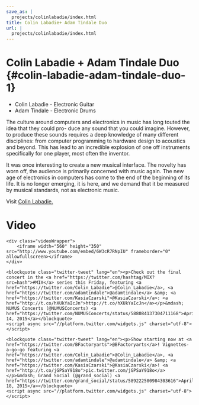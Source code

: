 ```yaml
---
save_as: |
  projects/colinlabadie/index.html
title: Colin Labadie+ Adam Tindale Duo
url: |
  projects/colinlabadie/index.html
---
```


# Colin Labadie + Adam Tindale Duo {#colin-labadie-adam-tindale-duo-1}

-   Colin Labadie - Electronic Guitar
-   Adam Tindale - Electronic Drums

The culture around computers and electronics in music has long touted
the idea that they could pro- duce any sound that you could imagine.
However, to produce these sounds requires a deep knowledge of many
different disciplines: from computer programming to hardware design to
acoustics and beyond. This has lead to an incredible explosion of one
off instruments specifically for one player, most often the inventor.

It was once interesting to create a new musical interface. The novelty
has worn off, the audience is primarily concerned with music again. The
new age of electronics in computers has come to the end of the beginning
of its life. It is no longer emerging, it is here, and we demand that it
be measured by musical standards, not as electronic music.

Visit [Colin Labadie.](http://www.colinlabadie.com/)

# Video

```{=html}
<div class="videoWrapper">
    <iframe width="560" height="350" src="http://www.youtube.com/embed/6W3cR7RNpIU" frameborder="0" allowfullscreen></iframe>
</div>

<blockquote class="twitter-tweet" lang="en"><p>Check out the final concert in the <a href="https://twitter.com/hashtag/MIX?src=hash">#MIX</a> series this Friday, featuring <a href="https://twitter.com/Colin_Labadie">@Colin_Labadie</a>, <a href="https://twitter.com/adamtindale">@adamtindale</a> &amp; <a href="https://twitter.com/KasiaCzarski">@KasiaCzarski</a>: <a href="http://t.co/hXUkYaIcJn">http://t.co/hXUkYaIcJn</a></p>&mdash; NUMUS Concerts (@NUMUSConcerts) <a href="https://twitter.com/NUMUSConcerts/status/588084137304711168">April 14, 2015</a></blockquote>
<script async src="//platform.twitter.com/widgets.js" charset="utf-8"></script>

<blockquote class="twitter-tweet" lang="en"><p>Show starting now at <a href="https://twitter.com/BFactoryarts">@BFactoryarts</a>! Vignettes-a-go-go featuring <a href="https://twitter.com/Colin_Labadie">@Colin_Labadie</a>, <a href="https://twitter.com/adamtindale">@adamtindale</a> &amp; <a href="https://twitter.com/KasiaCzarski">@KasiaCzarski</a>! <a href="http://t.co/jGPSaY918o">pic.twitter.com/jGPSaY918o</a></p>&mdash; Grand Social (@grand_social) <a href="https://twitter.com/grand_social/status/589222500984303616">April 18, 2015</a></blockquote>
<script async src="//platform.twitter.com/widgets.js" charset="utf-8"></script>
```

